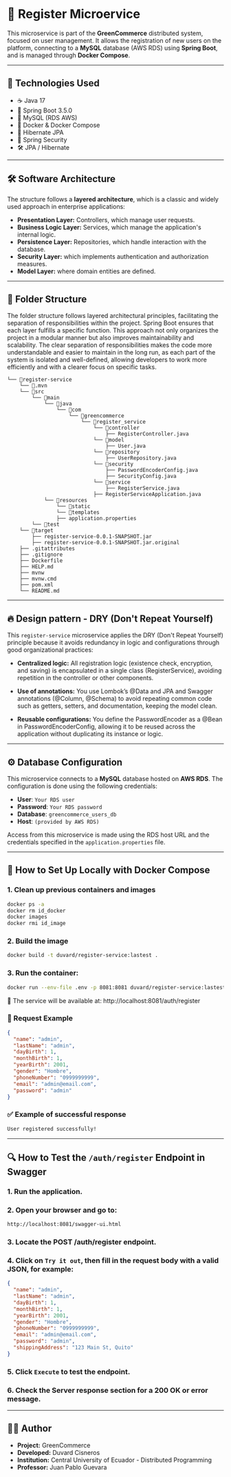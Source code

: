 # 🧾 Register Microervice

This microservice is part of the **GreenCommerce** distributed system, focused on user management. It allows the registration of new users on the platform, connecting to a **MySQL** database (AWS RDS) using **Spring Boot**, and is managed through **Docker Compose**.

---

## 🚀 Technologies Used

- ☕️ Java 17  
- 🌱 Spring Boot 3.5.0  
- 🐬 MySQL (RDS AWS)
- 🐳 Docker & Docker Compose  
- 💾 Hibernate JPA  
- 🔐 Spring Security  
- 🛠️ JPA / Hibernate  

---

## 🛠️ Software Architecture

The structure follows a **layered architecture**, which is a classic and widely used approach in enterprise applications:

- **Presentation Layer:** Controllers, which manage user requests.
- **Business Logic Layer:** Services, which manage the application's internal logic.
- **Persistence Layer:** Repositories, which handle interaction with the database.
- **Security Layer:** which implements authentication and authorization measures.
- **Model Layer:** where domain entities are defined.

---

## 📂 Folder Structure

The folder structure follows layered architectural principles, facilitating the separation of responsibilities within the project. Spring Boot ensures that each layer fulfills a specific function. This approach not only organizes the project in a modular manner but also improves maintainability and scalability. The clear separation of responsibilities makes the code more understandable and easier to maintain in the long run, as each part of the system is isolated and well-defined, allowing developers to work more efficiently and with a clearer focus on specific tasks.

```
└── 📁register-service
    └── 📁.mvn
    └── 📁src
        └── 📁main
            └── 📁java
                └── 📁com
                    └── 📁greencommerce
                        └── 📁register_service
                            └── 📁controller
                                ├── RegisterController.java
                            └── 📁model
                                ├── User.java
                            └── 📁repository
                                ├── UserRepository.java
                            └── 📁security
                                ├── PasswordEncoderConfig.java
                                ├── SecurityConfig.java
                            └── 📁service
                                ├── RegisterService.java
                            ├── RegisterServiceApplication.java
            └── 📁resources
                └── 📁static
                └── 📁templates
                ├── application.properties
        └── 📁test
    └── 📁target
        ├── register-service-0.0.1-SNAPSHOT.jar
        ├── register-service-0.0.1-SNAPSHOT.jar.original
    ├── .gitattributes
    ├── .gitignore
    ├── Dockerfile
    ├── HELP.md
    ├── mvnw
    ├── mvnw.cmd
    ├── pom.xml
    └── README.md
```

---

## 🔥 Design pattern - DRY (Don't Repeat Yourself)

This `register-service` microservice applies the DRY (Don't Repeat Yourself) principle because it avoids redundancy in logic and configurations through good organizational practices:

- **Centralized logic:** All registration logic (existence check, encryption, and saving) is encapsulated in a single class (RegisterService), avoiding repetition in the controller or other components.

- **Use of annotations:** You use Lombok’s @Data and JPA and Swagger annotations (@Column, @Schema) to avoid repeating common code such as getters, setters, and documentation, keeping the model clean.

- **Reusable configurations:** You define the PasswordEncoder as a @Bean in PasswordEncoderConfig, allowing it to be reused across the application without duplicating its instance or logic.

---
## ⚙️ Database Configuration

This microservice connects to a **MySQL** database hosted on **AWS RDS**. The configuration is done using the following credentials:

- **User**: `Your RDS user`
- **Password**: `Your RDS password`
- **Database**: `greencommerce_users_db`
- **Host**: `(provided by AWS RDS)`

Access from this microservice is made using the RDS host URL and the credentials specified in the `application.properties` file.

---

## 🐳 How to Set Up Locally with Docker Compose

### 1. Clean up previous containers and images

```bash
docker ps -a
docker rm id_docker
docker images
docker rmi id_image
```

### 2. Build the image  

```bash
docker build -t duvard/register-service:lastest .
```
### 3. Run the container:

```bash
docker run --env-file .env -p 8081:8081 duvard/register-service:lastest
```

📍 The service will be available at: http://localhost:8081/auth/register

### 🧪 Request Example

```json
{
  "name": "admin",
  "lastName": "admin",
  "dayBirth": 1,
  "monthBirth": 1,
  "yearBirth": 2001,
  "gender": "Hombre",
  "phoneNumber": "0999999999",
  "email": "admin@email.com",
  "password": "admin"
}
```


### ✅ Example of successful response

```bash
User registered successfully!
```

---

## 🔍 How to Test the `/auth/register` Endpoint in Swagger

### 1. Run the application.

### 2. Open your browser and go to:

```bash
http://localhost:8081/swagger-ui.html
```

### 3. Locate the POST /auth/register endpoint.

### 4. Click on `Try it out`, then fill in the request body with a valid JSON, for example:

```json
{
  "name": "admin",
  "lastName": "admin",
  "dayBirth": 1,
  "monthBirth": 1,
  "yearBirth": 2001,
  "gender": "Hombre",
  "phoneNumber": "0999999999",
  "email": "admin@email.com",
  "password": "admin",
  "shippingAddress": "123 Main St, Quito"
}
```

### 5. Click `Execute` to test the endpoint.

### 6. Check the Server response section for a 200 OK or error message.

---

## 🧑‍💻 Author

- **Project:** GreenCommerce
- **Developed:** Duvard Cisneros
- **Institution:** Central University of Ecuador - Distributed Programming 
- **Professor:** Juan Pablo Guevara